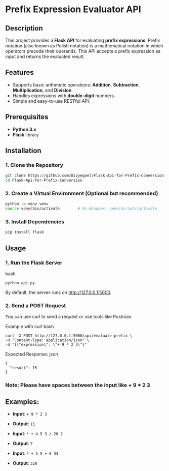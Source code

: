 # Prefix Expression Evaluator API

## Description

This project provides a **Flask API** for evaluating **prefix expressions**. Prefix notation (also known as Polish notation) is a mathematical notation in which operators precede their operands. This API accepts a prefix expression as input and returns the evaluated result.

## Features
- Supports basic arithmetic operations: **Addition**, **Subtraction**, **Multiplication**, and **Division**.
- Handles expressions with **double-digit** numbers.
- Simple and easy-to-use RESTful API.

## Prerequisites

- **Python 3.x**
- **Flask** library

## Installation

### 1. Clone the Repository

```bash
git clone https://github.com/Divyegoel/Flask-Api-for-Prefix-Conversion
cd Flask-Api-for-Prefix-Conversion
```

### 2. Create a Virtual Environment (Optional but recommended)

```bash
python -m venv venv
source venv/bin/activate        # On Windows: venv\Scripts\activate
```
### 3. Install Dependencies
```bash
pip install flask
```

## Usage
### 1. Run the Flask Server
bash
```
python api.py
```
By default, the server runs on http://127.0.0.1:5000.

### 2. Send a POST Request
You can use curl to send a request or use tools like Postman.

Example with curl
bash
```
curl -X POST http://127.0.0.1:5000/api/evaluate-prefix \
-H "Content-Type: application/json" \
-d "{\"expression\": \"+ 9 * 2 3\"}"
```
Expected Response:
json
```
{
  "result": 15
}
```
### Note: Please have spaces between the input like + 9 * 2 3
## Examples:

- **Input**: `+ 9 * 2 3`
- **Output**: `15`

- **Input**: `* + 4 5 3 / 20 2`
- **Output**: `7`

- **Input**: `* + 3 5 + 6 34`
- **Output**: `320`
